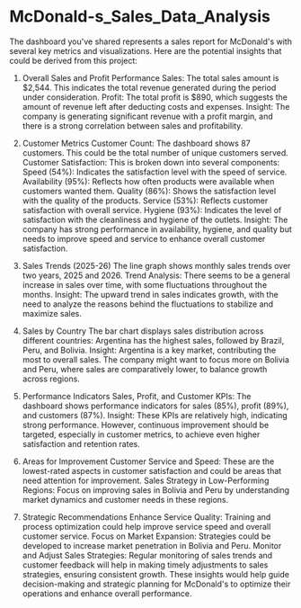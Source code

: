# McDonald-s_Sales_Data_Analysis
The dashboard you've shared represents a sales report for McDonald's with several key metrics and visualizations. Here are the potential insights that could be derived from this project:

1. Overall Sales and Profit Performance
Sales: The total sales amount is $2,544. This indicates the total revenue generated during the period under consideration.
Profit: The total profit is $890, which suggests the amount of revenue left after deducting costs and expenses.
Insight: The company is generating significant revenue with a profit margin, and there is a strong correlation between sales and profitability.

2. Customer Metrics
Customer Count: The dashboard shows 87 customers. This could be the total number of unique customers served.
Customer Satisfaction: This is broken down into several components:
Speed (54%): Indicates the satisfaction level with the speed of service.
Availability (95%): Reflects how often products were available when customers wanted them.
Quality (86%): Shows the satisfaction level with the quality of the products.
Service (53%): Reflects customer satisfaction with overall service.
Hygiene (93%): Indicates the level of satisfaction with the cleanliness and hygiene of the outlets.
Insight: The company has strong performance in availability, hygiene, and quality but needs to improve speed and service to enhance overall customer satisfaction.

3. Sales Trends (2025-26)
The line graph shows monthly sales trends over two years, 2025 and 2026.
Trend Analysis: There seems to be a general increase in sales over time, with some fluctuations throughout the months.
Insight: The upward trend in sales indicates growth, with the need to analyze the reasons behind the fluctuations to stabilize and maximize sales.

4. Sales by Country
The bar chart displays sales distribution across different countries:
Argentina has the highest sales, followed by Brazil, Peru, and Bolivia.
Insight: Argentina is a key market, contributing the most to overall sales. The company might want to focus more on Bolivia and Peru, where sales are comparatively lower, to balance growth across regions.

5. Performance Indicators
Sales, Profit, and Customer KPIs: The dashboard shows performance indicators for sales (85%), profit (89%), and customers (87%).
Insight: These KPIs are relatively high, indicating strong performance. However, continuous improvement should be targeted, especially in customer metrics, to achieve even higher satisfaction and retention rates.

6. Areas for Improvement
Customer Service and Speed: These are the lowest-rated aspects in customer satisfaction and could be areas that need attention for improvement.
Sales Strategy in Low-Performing Regions: Focus on improving sales in Bolivia and Peru by understanding market dynamics and customer needs in these regions.
7. Strategic Recommendations
Enhance Service Quality: Training and process optimization could help improve service speed and overall customer service.
Focus on Market Expansion: Strategies could be developed to increase market penetration in Bolivia and Peru.
Monitor and Adjust Sales Strategies: Regular monitoring of sales trends and customer feedback will help in making timely adjustments to sales strategies, ensuring consistent growth.
These insights would help guide decision-making and strategic planning for McDonald's to optimize their operations and enhance overall performance.








